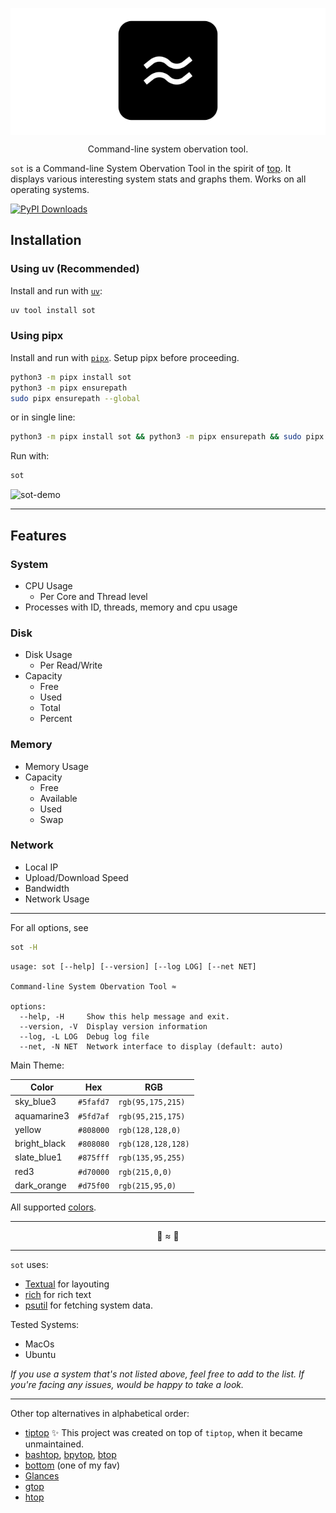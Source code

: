 <p align="center" style="background-color: #ffffff;">
  <a href="https://github.com/anistark/sot"><img alt="sot" src="https://raw.githubusercontent.com/anistark/sot/refs/heads/main/images/sot.png" width="200px"/></a>
  <p align="center">Command-line system obervation tool.</p>
</p>

`sot` is a Command-line System Obervation Tool in the spirit of [top](<https://en.wikipedia.org/wiki/Top_(software)>). It displays various interesting system stats and graphs them. Works on all operating systems.

[![PyPI Downloads](https://static.pepy.tech/badge/sot)](https://pepy.tech/projects/sot)

## Installation

### Using uv (Recommended)

Install and run with [`uv`](https://github.com/astral-sh/uv):

<!--pytest-codeblocks: skip-->

```sh
uv tool install sot
```

### Using pipx

Install and run with [`pipx`](https://github.com/pypa/pipx). Setup pipx before proceeding.

<!--pytest-codeblocks: skip-->

```sh
python3 -m pipx install sot
python3 -m pipx ensurepath
sudo pipx ensurepath --global
```

or in single line:

<!--pytest-codeblocks: skip-->

```sh
python3 -m pipx install sot && python3 -m pipx ensurepath && sudo pipx ensurepath --global
```

Run with:

<!--pytest-codeblocks: skip-->

```sh
sot
```

![sot-demo](https://github.com/user-attachments/assets/780449fd-27e0-40ee-ae9a-7527bf99d7de)

---

## Features

### System

- CPU Usage
  - Per Core and Thread level
- Processes with ID, threads, memory and cpu usage

### Disk

- Disk Usage
  - Per Read/Write
- Capacity
  - Free
  - Used
  - Total
  - Percent

### Memory

- Memory Usage
- Capacity
  - Free
  - Available
  - Used
  - Swap

### Network

- Local IP
- Upload/Download Speed
- Bandwidth
- Network Usage

---

For all options, see

<!--pytest-codeblocks:skipif(sys.version_info < (3, 10))-->

```sh
sot -H
```

<!--pytest-codeblocks: expected-output-->

```
usage: sot [--help] [--version] [--log LOG] [--net NET]

Command-line System Obervation Tool ≈

options:
  --help, -H     Show this help message and exit.
  --version, -V  Display version information
  --log, -L LOG  Debug log file
  --net, -N NET  Network interface to display (default: auto)
```

Main Theme:

| Color | Hex | RGB |
| --- | --- | --- |
| sky_blue3 | `#5fafd7` | `rgb(95,175,215)` |
| aquamarine3 | `#5fd7af` | `rgb(95,215,175)` |
| yellow | `#808000` | `rgb(128,128,0)` |
| bright_black | `#808080` | `rgb(128,128,128)` |
| slate_blue1 | `#875fff` | `rgb(135,95,255)` |
| red3 | `#d70000` | `rgb(215,0,0)` |
| dark_orange | `#d75f00` | `rgb(215,95,0)` |

All supported [colors](https://rich.readthedocs.io/en/latest/appendix/colors.html).

---

<p align="center">
  <p align="center">🏴 ≈ 🏴</p>
</p>

---

`sot` uses:
- [Textual](https://github.com/willmcgugan/textual/) for layouting
- [rich](https://rich.readthedocs.io/en/latest/index.html) for rich text
- [psutil](https://github.com/giampaolo/psutil) for fetching system data.

Tested Systems:

- MacOs
- Ubuntu

_If you use a system that's not listed above, feel free to add to the list. If you're facing any issues, would be happy to take a look._

---

Other top alternatives in alphabetical order:

- [tiptop](https://github.com/nschloe/tiptop) ✨ This project was created on top of `tiptop`, when it became unmaintained.
- [bashtop](https://github.com/aristocratos/bashtop), [bpytop](https://github.com/aristocratos/bpytop), [btop](https://github.com/aristocratos/btop)
- [bottom](https://github.com/ClementTsang/bottom) (one of my fav)
- [Glances](https://github.com/nicolargo/glances)
- [gtop](https://github.com/aksakalli/gtop)
- [htop](https://github.com/htop-dev/htop)
